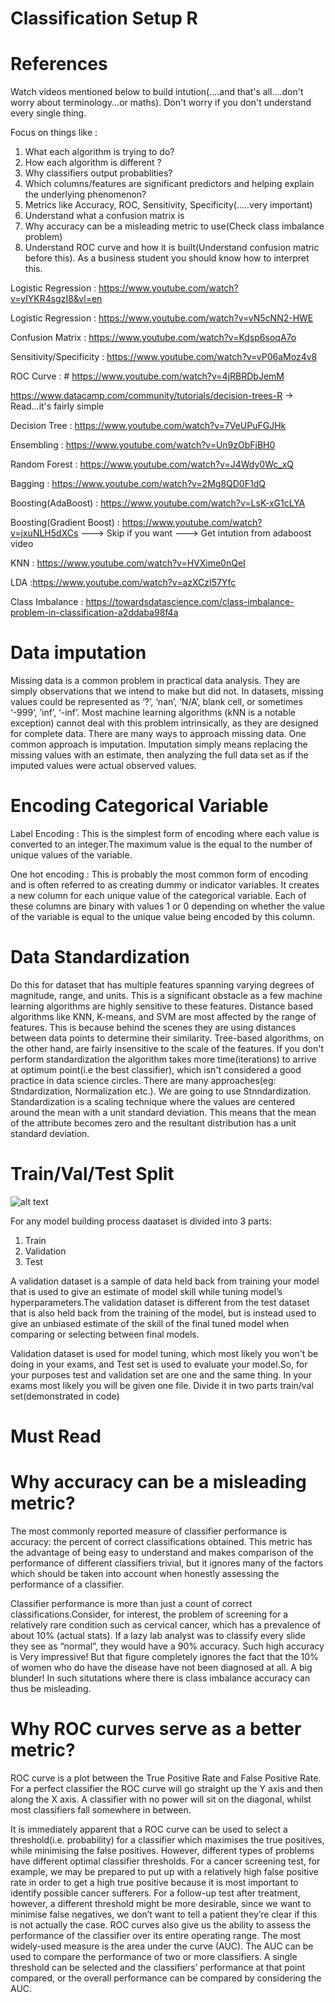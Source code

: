 # Classification Setup R

# References
Watch videos mentioned below to build intution(....and that's all....don't worry about terminology...or maths). 
 Don't worry if you don't understand every single thing.
 
Focus on things like :
 1. What each algorithm is trying to do?
 2. How each algorithm is different ?
 3. Why classifiers output probablities?
 4. Which columns/features are significant predictors and helping explain the underlying phenomenon?
 5. Metrics like Accuracy, ROC, Sensitivity, Specificity(.....very important)
 6. Understand what a confusion matrix is
 6. Why accuracy can be a misleading metric to use(Check class imbalance problem)
 7. Understand ROC curve and how it is built(Understand confusion matric before this). As a business student you should know how to interpret this. 

Logistic Regression : https://www.youtube.com/watch?v=yIYKR4sgzI8&vl=en

Logistic Regression : https://www.youtube.com/watch?v=vN5cNN2-HWE

Confusion Matrix : https://www.youtube.com/watch?v=Kdsp6soqA7o

Sensitivity/Specificity : https://www.youtube.com/watch?v=vP06aMoz4v8

ROC Curve : # https://www.youtube.com/watch?v=4jRBRDbJemM

https://www.datacamp.com/community/tutorials/decision-trees-R  -> Read...it's fairly simple

Decision Tree : https://www.youtube.com/watch?v=7VeUPuFGJHk

Ensembling : https://www.youtube.com/watch?v=Un9zObFjBH0

Random Forest : https://www.youtube.com/watch?v=J4Wdy0Wc_xQ

Bagging : https://www.youtube.com/watch?v=2Mg8QD0F1dQ

Boosting(AdaBoost) : https://www.youtube.com/watch?v=LsK-xG1cLYA

Boosting(Gradient Boost) : https://www.youtube.com/watch?v=jxuNLH5dXCs  ---> Skip if you want ---> Get intution from adaboost video

KNN : https://www.youtube.com/watch?v=HVXime0nQeI

LDA :https://www.youtube.com/watch?v=azXCzI57Yfc

Class Imbalance : https://towardsdatascience.com/class-imbalance-problem-in-classification-a2ddaba98f4a
 

# Data imputation

Missing data is a common problem in practical data analysis. They are simply observations that we intend to make but did not. In datasets, missing values could be represented as ‘?’, ‘nan’, ’N/A’, blank cell, or sometimes ‘-999’, ’inf’, ‘-inf’.  Most machine learning algorithms (kNN is a notable exception) cannot deal with this problem intrinsically, as they are designed for complete data. There are many ways to approach missing data. One common approach is imputation. Imputation simply means replacing the missing values with an estimate, then analyzing the full data set as if the imputed values were actual observed values.


# Encoding Categorical Variable

Label Encoding : This is the simplest form of encoding where each value is converted to an integer.The maximum value is the equal to the number of unique values of the variable.

One hot encoding : This is probably the most common form of encoding and is often referred to as creating dummy or indicator variables. It creates a new column for each unique value of the categorical variable. Each of these columns are binary with values 1 or 0 depending on whether the value of the variable is equal to the unique value being encoded by this column.

# Data Standardization

Do this for dataset that has multiple features spanning varying degrees of magnitude, range, and units. This is a significant obstacle as a few machine learning algorithms are highly sensitive to these features. Distance based algorithms like KNN, K-means, and SVM are most affected by the range of features. This is because behind the scenes they are using distances between data points to determine their similarity. Tree-based algorithms, on the other hand, are fairly insensitive to the scale of the features. If you don't perform standardization the algorithm takes more time(iterations) to arrive at optimum point(i.e the best classifier), which isn't considered a good practice in data science circles. There are many approaches(eg: Stndardization, Normalization etc.). We are going to use Stnndardization. Standardization is a scaling technique where the values are centered around the mean with a unit standard deviation. This means that the mean of the attribute becomes zero and the resultant distribution has a unit standard deviation.

# Train/Val/Test Split

![alt text](https://miro.medium.com/max/1400/1*Nv2NNALuokZEcV6hYEHdGA.png)

For any model building process daataset is divided into 3 parts:

1. Train
2. Validation
3. Test

A validation dataset is a sample of data held back from training your model that is used to give an estimate of model skill while tuning model’s hyperparameters.The validation dataset is different from the test dataset that is also held back from the training of the model, but is instead used to give an unbiased estimate of the skill of the final tuned model when comparing or selecting between final models.

Validation dataset is used for model tuning, which most likely you won't be doing in your exams, and Test set is used to evaluate your model.So, for your purposes test and validation set are one and the same thing. In your exams most likely you will be given one file. Divide it in two parts train/val set(demonstrated in code)



# Must Read
# Why accuracy can be a misleading metric?

The most commonly reported measure of classifier performance is accuracy: the percent of correct classifications obtained. This metric has the advantage of being easy to understand and makes comparison of the performance of different classifiers  trivial, but it ignores many of the factors which should be taken into account when honestly assessing the performance of a classifier.

Classifier performance is more than just a count of correct classifications.Consider, for interest, the problem of screening for a relatively rare condition such as cervical cancer, which has a prevalence of about 10% (actual stats). If a lazy lab analyst was to classify every slide they see as “normal”, they would have a 90% accuracy. Such high accuracy is Very impressive! But that figure completely ignores the fact that the 10% of women who do have the disease have not been diagnosed at all. A big blunder! In such situtations where there is class imbalance accuracy can thus be misleading.

# Why ROC curves serve as a better metric?

ROC curve is a plot between the True Positive Rate and False Positive Rate. For a perfect classifier the ROC curve will go straight up the Y axis and then along the X axis. A classifier with no power will sit on the diagonal, whilst most classifiers fall somewhere in between.

It is immediately apparent that a ROC curve can be used to select a threshold(i.e. probability) for a classifier which maximises the true positives, while minimising the false positives. However, different types of problems have different optimal classifier thresholds. For a cancer screening test, for example, we may be prepared to put up with a relatively high false positive rate in order to get a high true positive because it is most  important to identify possible cancer sufferers. For a follow-up test after treatment, however, a different threshold might be more desirable, since we want to minimise false negatives, we don’t want to tell a patient they’re clear if this is not actually the case. ROC curves also give us the ability to assess the performance of the classifier over its entire operating range. The most widely-used measure is the area under the curve (AUC). The AUC can be used to compare the performance of two or more classifiers. A single threshold can be selected and the classifiers’ performance at that point compared, or the overall performance can be compared by considering the AUC.

